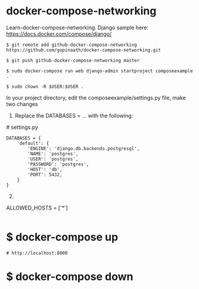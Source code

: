 # docker-compose-networking
Learn-docker-compose-networking. Django sample here: https://docs.docker.com/compose/django/

```
$ git remote add github-docker-compose-networking https://github.com/gopinaath/docker-compose-networking.git

$ git push github-docker-compose-networking master

$ sudo docker-compose run web django-admin startproject composeexample .

$ sudo chown -R $USER:$USER .
```

In your project directory, edit the composeexample/settings.py file, make two changes

1) Replace the DATABASES = ... with the following:

\# settings.py
```
DATABASES = {
    'default': {
        'ENGINE': 'django.db.backends.postgresql',
        'NAME': 'postgres',
        'USER': 'postgres',
        'PASSWORD': 'postgres',
        'HOST': 'db',
        'PORT': 5432,
    }
}
```

2) ```
ALLOWED_HOSTS = ['*']
```
```
# $ docker-compose up

```
# http://localhost:8000

```
# $ docker-compose down
```

